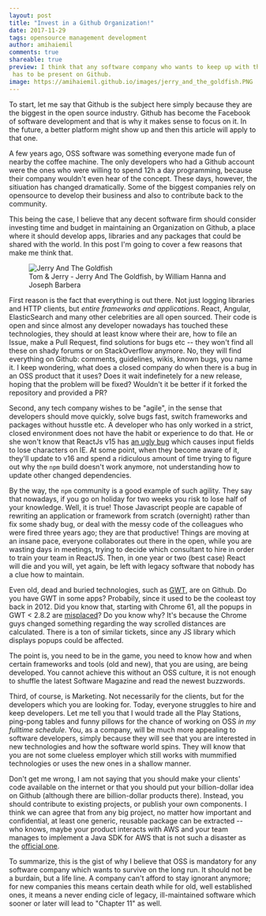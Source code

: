 ```yaml
---
layout: post
title: "Invest in a Github Organization!"
date: 2017-11-29
tags: opensource management development
author: amihaiemil
comments: true
shareable: true
preview: I think that any software company who wants to keep up with the world
 has to be present on Github.
image: https://amihaiemil.github.io/images/jerry_and_the_goldfish.PNG
---
```


To start, let me say that Github is the subject here simply because they are the biggest
in the open source industry. Github has become the Facebook of software development and that is why it makes
sense to focus on it. In the future, a better platform might show up and then this article will
apply to that one.

A few years ago, OSS software was something everyone made fun of nearby the coffee
machine. The only developers who had a Github account were the ones who were willing to spend 12h a day programming,
because their company wouldn't even hear of the concept. These days, however, the sitiuation has changed dramatically.
Some of the biggest companies rely on opensource to develop their business and also to contribute back to the community.

This being the case, I believe that any decent software firm should consider investing
time and budget in maintaining an Organization on Github, a place where it should develop apps, libraries
and any packages that could be shared with the world. In this post I'm going to cover a few reasons that make me think that.

<figure class="articleimg">
 <img src="{{page.image}}" alt="Jerry And The Goldfish">
 <figcaption>
 Tom & Jerry - Jerry And The Goldfish, by  William Hanna and Joseph Barbera
 </figcaption>
</figure>

First reason is the fact that everything is out there. Not just logging libraries and HTTP clients, but *entire frameworks and applications*.
React, Angular, ElasticSearch and many other celebrities are all open sourced. Their code is open and since almost any developer nowadays has touched these technologies, they should at least
know where their are, how to file an Issue, make a Pull Request, find solutions for bugs etc -- they won't find all these on shady forums or on StackOverflow anymore. No, they will
find everything on Github: comments, guidelines, wikis, known bugs, you name it. I keep wondering, what does a closed company do when there is a bug in an OSS product that it uses?
Does it wait indefinetely for a new release, hoping that the problem will be fixed? Wouldn't it be better if it forked the repository and provided a PR?

Second, any tech company wishes to be "agile", in the sense that developers should move quickly, solve bugs fast, switch frameworks and packages without husstle etc.
A developer who has only worked in a strict, closed environment does not have the habit or experience to do that. He or she won't know that ReactJs v15 has [an ugly bug](https://github.com/facebook/react/issues/7027) which causes input fields to lose characters on IE. At some point, when they become aware of it,
they'll update to v16 and spend a ridiculous amount of time trying to figure out why the ``npm`` build doesn't work anymore, not understanding how to update other changed dependencies.

By the way, the ``npm`` community is a good example of such agility. They say that nowadays, if you go on holiday for two weeks you risk to lose half of your knowledge.
Well, it is true! Those Javascript people are capable of rewriting an application or framework from scratch (overnight) rather than fix some shady bug, or deal with the messy code of the colleagues who were fired three years ago; they are that productive! Things are moving at an insane pace, everyone collaborates out there in the open, while you are wasting days in meetings, trying to decide which consultant to hire in order to train your team in ReactJS. Then, in one year or two (best case) React will die and you will, yet again, be left with legacy software that nobody has a clue how to maintain.

Even old, dead and buried technologies, such as [GWT](https://github.com/gwtproject/gwt), are on Github. Do you have GWT in some apps? Probabily, since it used to be the cooleast toy back in 2012.
Did you know that, starting with Chrome 61, all the popups in GWT < 2.8.2 are [misplaced](https://github.com/gwtproject/gwt/issues/9542)? Do you know why? It's because the Chrome guys changed something regarding the way scrolled distances are calculated. There is a ton of similar tickets, since any JS library which displays popups could be affected.

The point is, you need to be in the game, you need to know how and when certain frameworks and tools (old and new),
that you are using, are being developed. You cannot achieve this without an OSS culture, it is not enough to shuffle
the latest Software Magazine and read the newest buzzwords.

Third, of course, is Marketing. Not necessarily for the clients, but for the developers which you are looking for.
Today, everyone struggles to hire and keep developers. Let me tell you that I would trade all the Play Stations, ping-pong tables and funny pillows for the chance
of working on OSS *in my fulltime schedule*. You, as a company, will be much more appealing to software developers, simply because they will see that you are interested in new technologies and how the software world spins. They will know that you are not some clueless employer which still works with mummified technologies or uses the new ones in a shallow manner.

Don't get me wrong, I am not saying that you should make your clients' code available on the internet or that you should put your billion-dollar idea on Github (although there are billion-dollar products there). Instead, you should contribute to existing projects, or publish your own components. I think we can agree that from any big project, no matter how important and confidential,
at least one generic, reusable package can be extracted -- who knows, maybe your product interacts with AWS and your team manages to implement a Java SDK for AWS that is not such a disaster as the [official one](http://www.amihaiemil.com/2017/02/18/decorators-with-tunnels.html).

To summarize, this is the gist of why I believe that OSS is mandatory for any software company which wants to survive on the long run. It should not be a burdain, but a life line.
A company can't afford to stay ignorant anymore; for new companies this means certain death while for old, well established ones, it means a never ending cicle of legacy, ill-maintained software which sooner or later will lead to "Chapter 11" as well.
